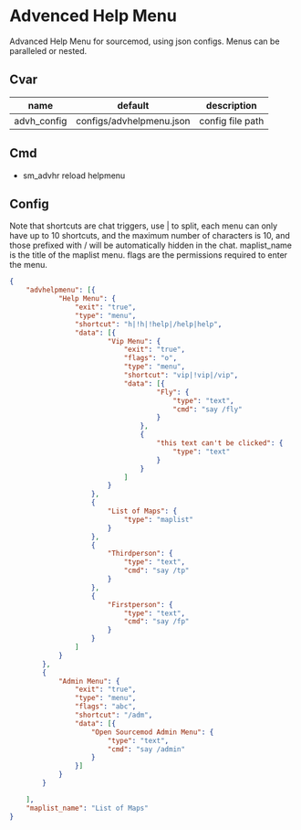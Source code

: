 # Advenced Help Menu
Advanced Help Menu for sourcemod, using json configs.
Menus can be paralleled or nested.


## Cvar
| name        | default                  | description      |
|-------------|--------------------------|------------------|
| advh_config | configs/advhelpmenu.json | config file path |

## Cmd
- sm_advhr reload helpmenu


## Config
Note that shortcuts are chat triggers, use | to split, each menu can only have up to 10 shortcuts, and the maximum number of characters is 10, and those prefixed with / will be automatically hidden in the chat.
maplist_name is the title of the maplist menu.
flags are the permissions required to enter the menu.
```json
{
	"advhelpmenu": [{
			"Help Menu": {
				"exit": "true",
				"type": "menu",
				"shortcut": "h|!h|!help|/help|help",
				"data": [{
						"Vip Menu": {
							"exit": "true",
							"flags": "o",
							"type": "menu",
							"shortcut": "vip|!vip|/vip",
							"data": [{
									"Fly": {
										"type": "text",
										"cmd": "say /fly"
									}
								},
								{
									"this text can't be clicked": {
										"type": "text"
									}
								}
							]
						}
					},
					{
						"List of Maps": {
							"type": "maplist"
						}
					},
					{
						"Thirdperson": {
							"type": "text",
							"cmd": "say /tp"
						}
					},
					{
						"Firstperson": {
							"type": "text",
							"cmd": "say /fp"
						}
					}
				]
			}
		},
		{
			"Admin Menu": {
				"exit": "true",
				"type": "menu",
				"flags": "abc",
				"shortcut": "/adm",
				"data": [{
					"Open Sourcemod Admin Menu": {
						"type": "text",
						"cmd": "say /admin"
					}
				}]
			}
		}

	],
	"maplist_name": "List of Maps"
}
```
